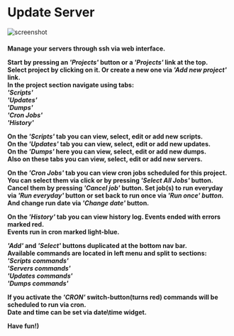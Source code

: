 # Update Server
![screenshot](https://user-images.githubusercontent.com/18072680/40045786-e6889bb6-5833-11e8-9a64-45ca5aaacbbe.png)

<p>
    <h4>Manage your servers through ssh via web interface.</>
</p>
<p>
    Start by pressing an <i>'Projects'</i> button or a <i>'Projects'</i> link at the top.<br>
    Select project by clicking on it. Or create a new one via <i>'Add new project'</i> link.<br>
    In the project section navigate using tabs: <br>
        <i>'Scripts'</i><br>
        <i>'Updates'</i><br>
        <i>'Dumps'</i><br>
        <i>'Cron Jobs'</i><br>
        <i>'History'</i><br>
</p>
<p>
    On the <i>'Scripts'</i> tab you can view, select, edit or add new scripts.<br>
    On the <i>'Updates'</i> tab you can view, select, edit or add new updates.<br>
    On the <i>'Dumps'</i> here you can view, select, edit or add new dumps.<br>
    Also on these tabs you can view, select, edit or add new servers.<br>
</p>
<p>
    On the <i>'Cron Jobs'</i> tab you can view cron jobs scheduled for this project.<br>
    You can select them via click or by pressing <i>'Select All Jobs'</i> button.<br>
    Cancel them by pressing <i>'Cancel job'</i> button. Set job(s) to run everyday<br>
    via <i>'Run everyday'</i> button or set back to run once via <i>'Run once' button.</i><br>
    And change run date via <i>'Change date'</i> button.
</p>
<p>
    On the <i>'History'</i> tab you can view history log. Events ended with errors marked red.<br>
    Events run in cron marked light-blue.
</p>
<p>
    <i>'Add'</i> and <i>'Select'</i> buttons duplicated at the bottom nav bar.<br>
    Available commands are located in left menu and split to sections: <br>
    <i>'Scripts commands'</i><br>
    <i>'Servers commands'</i><br>
    <i>'Updates commands'</i><br>
    <i>'Dumps commands'</i><br>
</p>
<p>
    If you activate the <i>'CRON'</i> switch-button(turns red) commands will be scheduled to run via cron.<br>
    Date and time can be set via date\time widget.
</p>
<p>Have fun!)</p>